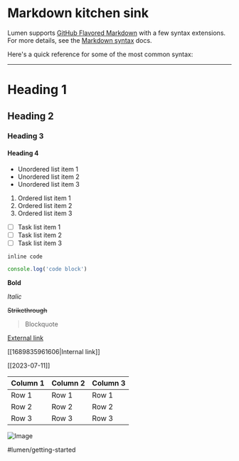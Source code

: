 # Markdown kitchen sink

Lumen supports [GitHub Flavored Markdown](https://github.github.com/gfm/) with a few syntax extensions. For more details, see the [Markdown syntax](https://uselumen.com/markdown-syntax) docs.

Here's a quick reference for some of the most common syntax:

---

# Heading 1
## Heading 2
### Heading 3
#### Heading 4

- Unordered list item 1
- Unordered list item 2
- Unordered list item 3

1. Ordered list item 1
1. Ordered list item 2
1. Ordered list item 3

- [ ] Task list item 1
- [ ] Task list item 2
- [ ] Task list item 3

`inline code`

```js
console.log('code block')
```

**Bold**

_Italic_

~~Strikethrough~~

> Blockquote

[External link](https://uselumen.com)

[[1689835961606|Internal link]]

[[2023-07-11]]

| Column 1 | Column 2 | Column 3 |
| -------- | -------- | -------- |
| Row 1    | Row 1    | Row 1    |
| Row 2    | Row 2    | Row 2    |
| Row 3    | Row 3    | Row 3    |

![Image](https://place-puppy.com/800x400)

#lumen/getting-started
